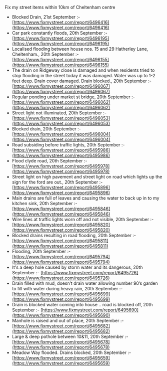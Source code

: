 Fix my street items within 10km of Cheltenham centre

<!-- fix_marker starts -->

- Blocked Drain, 21st September :- [https://www.fixmystreet.com/report/6496416](https://www.fixmystreet.com/report/6496416)
- Car park constantly floods, 20th September :- [https://www.fixmystreet.com/report/6496195](https://www.fixmystreet.com/report/6496195)
- Localised flooding between house nos. 15 and 29 Hatherley Lane, Cheltenham., 20th September :- [https://www.fixmystreet.com/report/6496155](https://www.fixmystreet.com/report/6496155)
- The drain on Ridgeway close is damaged and when residents tried to stop flooding in the street today it was damaged. Water was up to 1-2 feet deep. Drain cover damaged. Drain blocked., 20th September :- [https://www.fixmystreet.com/report/6496067](https://www.fixmystreet.com/report/6496067)
- Regular ponding under market st bridge, 20th September :- [https://www.fixmystreet.com/report/6496062](https://www.fixmystreet.com/report/6496062)
- Street light not illuminated, 20th September :- [https://www.fixmystreet.com/report/6496053](https://www.fixmystreet.com/report/6496053)
- Blocked drain, 20th September :- [https://www.fixmystreet.com/report/6496004](https://www.fixmystreet.com/report/6496004)
- Road subsiding before traffic lights, 20th September :- [https://www.fixmystreet.com/report/6495986](https://www.fixmystreet.com/report/6495986)
- Flood clyde road, 20th September :- [https://www.fixmystreet.com/report/6495978](https://www.fixmystreet.com/report/6495978)
- Street light on high pavement and street light on road which lights up the sign for the ford are out., 20th September :- [https://www.fixmystreet.com/report/6495896](https://www.fixmystreet.com/report/6495896)
- Main drains are full of leaves and causing the water to back up in to my kitchen sink, 20th September :- [https://www.fixmystreet.com/report/6495846](https://www.fixmystreet.com/report/6495846)
- Wire lines at traffic lights worn off and not visible, 20th September :- [https://www.fixmystreet.com/report/6495820](https://www.fixmystreet.com/report/6495820)
- Blocked drains resulting in road flooding, 20th September :- [https://www.fixmystreet.com/report/6495811](https://www.fixmystreet.com/report/6495811)
- Flooding, 20th September :- [https://www.fixmystreet.com/report/6495794](https://www.fixmystreet.com/report/6495794)
- It's a deep hole caused by storm water and its dangerous, 20th September :- [https://www.fixmystreet.com/report/6495726](https://www.fixmystreet.com/report/6495726)
- Drain filled with mud, doesn’t drain water allowing number 90’s garden to fill with water during heavy rain, 20th September :- [https://www.fixmystreet.com/report/6495699](https://www.fixmystreet.com/report/6495699)
- Drain is blocked water coming into house .. road is blocked off, 20th September :- [https://www.fixmystreet.com/report/6495690](https://www.fixmystreet.com/report/6495690)
- Manhole is raised and out of place, 20th September :- [https://www.fixmystreet.com/report/6495682](https://www.fixmystreet.com/report/6495682)
- Large & deep pothole between 10&11, 20th September :- [https://www.fixmystreet.com/report/6495678](https://www.fixmystreet.com/report/6495678)
- Meadow Way flooded. Drains blocked, 20th September :- [https://www.fixmystreet.com/report/6495659](https://www.fixmystreet.com/report/6495659)

<!-- fix_marker ends -->